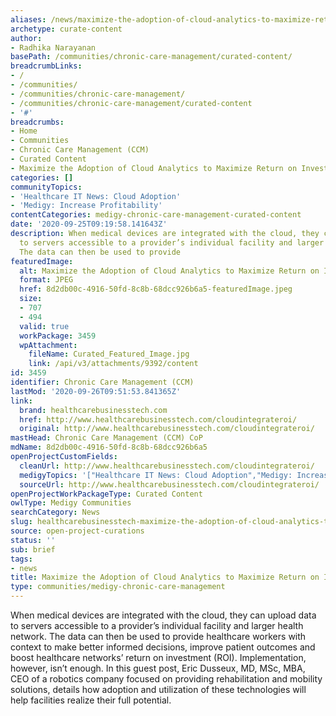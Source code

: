 ```yaml
---
aliases: /news/maximize-the-adoption-of-cloud-analytics-to-maximize-return-on-investment
archetype: curate-content
author:
- Radhika Narayanan
basePath: /communities/chronic-care-management/curated-content/
breadcrumbLinks:
- /
- /communities/
- /communities/chronic-care-management/
- /communities/chronic-care-management/curated-content
- '#'
breadcrumbs:
- Home
- Communities
- Chronic Care Management (CCM)
- Curated Content
- Maximize the Adoption of Cloud Analytics to Maximize Return on Investment
categories: []
communityTopics:
- 'Healthcare IT News: Cloud Adoption'
- 'Medigy: Increase Profitability'
contentCategories: medigy-chronic-care-management-curated-content
date: '2020-09-25T09:19:58.141643Z'
description: When medical devices are integrated with the cloud, they can upload data
  to servers accessible to a provider’s individual facility and larger health network.
  The data can then be used to provide
featuredImage:
  alt: Maximize the Adoption of Cloud Analytics to Maximize Return on Investment
  format: JPEG
  href: 8d2db00c-4916-50fd-8c8b-68dcc926b6a5-featuredImage.jpeg
  size:
  - 707
  - 494
  valid: true
  workPackage: 3459
  wpAttachment:
    fileName: Curated_Featured_Image.jpg
    link: /api/v3/attachments/9392/content
id: 3459
identifier: Chronic Care Management (CCM)
lastMod: '2020-09-26T09:51:53.841365Z'
link:
  brand: healthcarebusinesstech.com
  href: http://www.healthcarebusinesstech.com/cloudintegrateroi/
  original: http://www.healthcarebusinesstech.com/cloudintegrateroi/
mastHead: Chronic Care Management (CCM) CoP
mdName: 8d2db00c-4916-50fd-8c8b-68dcc926b6a5
openProjectCustomFields:
  cleanUrl: http://www.healthcarebusinesstech.com/cloudintegrateroi/
  medigyTopics: '["Healthcare IT News: Cloud Adoption","Medigy: Increase Profitability"]'
  sourceUrl: http://www.healthcarebusinesstech.com/cloudintegrateroi/
openProjectWorkPackageType: Curated Content
owlType: Medigy Communities
searchCategory: News
slug: healthcarebusinesstech-maximize-the-adoption-of-cloud-analytics-to-maximize-return-on-investment
source: open-project-curations
status: ''
sub: brief
tags:
- news
title: Maximize the Adoption of Cloud Analytics to Maximize Return on Investment
type: communities/medigy-chronic-care-management
---
```


<p>When medical devices are integrated with the cloud, they can upload data to servers accessible to a provider’s individual facility and larger health network. The data can then be used to provide healthcare workers with context to make better informed decisions, improve patient outcomes and boost healthcare networks’ return on investment (ROI). Implementation, however, isn’t enough. In this guest post, Eric Dusseux, MD, MSc, MBA, CEO of a robotics company focused on providing rehabilitation and mobility solutions, details how adoption and utilization of these technologies will help facilities realize their full potential.</p>